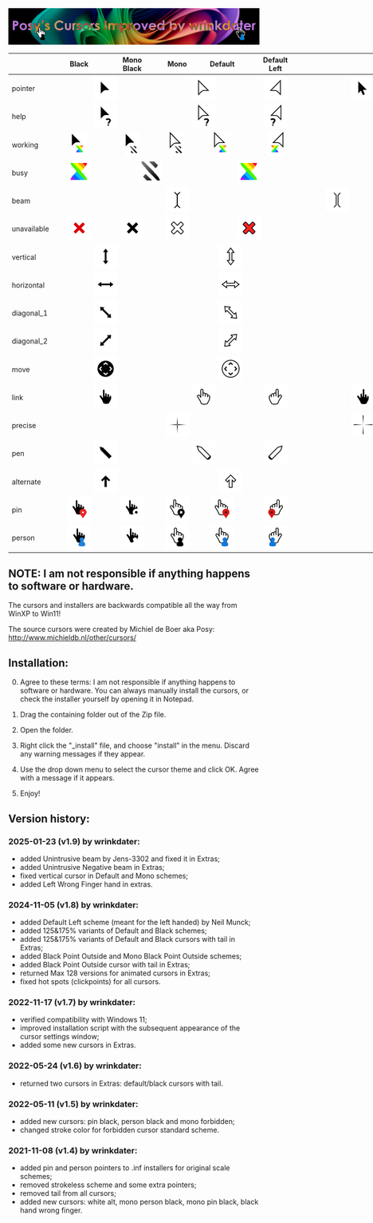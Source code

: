 <img alt="Posys Cursors Improved by wrinkdater" src="./Showcase Images/Posys Cursors Improved by wrinkdater.png" />

<div class="tg-wrap"><table style="undefined;table-layout: fixed; width: 1114px"><colgroup>
<col style="width: 82.2px">
<col style="width: 107.2px">
<col style="width: 107.2px">
<col style="width: 74.2px">
<col style="width: 107.2px">
<col style="width: 107.2px">
<col style="width: 142.2px">
<col style="width: 105.2px">
<col style="width: 90.2px">
<col style="width: 85.2px">
<col style="width: 106.2px">
</colgroup>
<thead>
  <tr>
    <th></th>
    <th>Black</th>
    <th>Mono<br>Black</th>
    <th>Mono</th>
    <th>Default</th>
    <th>Default<br>Left</th>
    <th colspan="5">Extras</th>
  </tr></thead>
<tbody>
  <tr>
    <td>pointer</td>
    <td colspan="2" align="center"><img src="https://raw.githubusercontent.com/wrinkdater/Posys-Cursors-Improved-by-wrinkdater/refs/heads/Animated-table-for-README.md/Showcase%20Images/Black%20%26%20Mono%20Black/pointer.png" alt="Image" width="48" height="48"></td>
    <td colspan="2" align="center"><img src="https://raw.githubusercontent.com/wrinkdater/Posys-Cursors-Improved-by-wrinkdater/refs/heads/Animated-table-for-README.md/Showcase%20Images/Default%20%26%20Mono/pointer.png" alt="Image" width="48" height="48"></td>
    <td align="center"><img src="https://raw.githubusercontent.com/wrinkdater/Posys-Cursors-Improved-by-wrinkdater/refs/heads/Animated-table-for-README.md/Showcase%20Images/Default%20Left/pointer.png" alt="Image" width="48" height="48"></td>
    <td colspan="2" align="center"><img src="https://raw.githubusercontent.com/wrinkdater/Posys-Cursors-Improved-by-wrinkdater/refs/heads/Animated-table-for-README.md/Showcase%20Images/Extras/Tailed%20pointers/Black%20pointer.png" alt="Image" width="48" height="48"></td>
    <td colspan="3" align="center"><img src="https://raw.githubusercontent.com/wrinkdater/Posys-Cursors-Improved-by-wrinkdater/refs/heads/Animated-table-for-README.md/Showcase%20Images/Extras/Tailed%20pointers/pointer.png" width="48" height="48"></td>
  </tr>
  <tr>
    <td>help</td>
    <td colspan="2" align="center"><img src="https://raw.githubusercontent.com/wrinkdater/Posys-Cursors-Improved-by-wrinkdater/refs/heads/Animated-table-for-README.md/Showcase%20Images/Black%20%26%20Mono%20Black/help.png" alt="Image" width="48" height="48"></td>
    <td colspan="2" align="center"><img src="https://raw.githubusercontent.com/wrinkdater/Posys-Cursors-Improved-by-wrinkdater/refs/heads/Animated-table-for-README.md/Showcase%20Images/Default%20%26%20Mono/help.png" alt="Image" width="48" height="48"></td>
    <td align="center"><img src="https://raw.githubusercontent.com/wrinkdater/Posys-Cursors-Improved-by-wrinkdater/refs/heads/Animated-table-for-README.md/Showcase%20Images/Default%20Left/help.png" alt="Image" width="48" height="48"></td>
    <td colspan="5" rowspan="3"></td>
  </tr>
  <tr>
    <td>working</td>
    <td align="center"><img src="https://raw.githubusercontent.com/wrinkdater/Posys-Cursors-Improved-by-wrinkdater/refs/heads/Animated-table-for-README.md/Showcase%20Images/Black/working.gif" alt="Image" width="32" height="48"></td>
    <td align="center"><img src="https://raw.githubusercontent.com/wrinkdater/Posys-Cursors-Improved-by-wrinkdater/refs/heads/Animated-table-for-README.md/Showcase%20Images/Mono%20Black/working.gif" alt="Image" width="29" height="48"></td>
    <td align="center"><img src="https://raw.githubusercontent.com/wrinkdater/Posys-Cursors-Improved-by-wrinkdater/refs/heads/Animated-table-for-README.md/Showcase%20Images/Mono/working.gif" alt="Image" width="29" height="48"></td>
    <td align="center"><img src="https://raw.githubusercontent.com/wrinkdater/Posys-Cursors-Improved-by-wrinkdater/refs/heads/Animated-table-for-README.md/Showcase%20Images/Default/working.gif" alt="Image" width="32" height="48"></td>
    <td align="center"><img src="https://raw.githubusercontent.com/wrinkdater/Posys-Cursors-Improved-by-wrinkdater/refs/heads/Animated-table-for-README.md/Showcase%20Images/Default%20Left/working.gif" alt="Image" width="32" height="48"></td>
  </tr>
  <tr>
    <td>busy</td>
    <td align="center"><img src="https://raw.githubusercontent.com/wrinkdater/Posys-Cursors-Improved-by-wrinkdater/refs/heads/Animated-table-for-README.md/Showcase%20Images/Default/busy.gif" alt="Image" width="46" height="48"></td>
    <td colspan="2" align="center"><img src="https://raw.githubusercontent.com/wrinkdater/Posys-Cursors-Improved-by-wrinkdater/refs/heads/Animated-table-for-README.md/Showcase%20Images/Mono%20%26%20Mono%20Black/busy.gif" alt="Image" width="46" height="48"></td>
    <td colspan="2" align="center"><img src="https://raw.githubusercontent.com/wrinkdater/Posys-Cursors-Improved-by-wrinkdater/refs/heads/Animated-table-for-README.md/Showcase%20Images/Default/busy.gif" alt="Image" width="46" height="48"></td>
  </tr>
  <tr>
    <td>beam</td>
    <td colspan="5" align="center"><img src="https://raw.githubusercontent.com/wrinkdater/Posys-Cursors-Improved-by-wrinkdater/refs/heads/Animated-table-for-README.md/Showcase%20Images/beamm.png" alt="Image" width="48" height="48"></td>
    <td align="center"><img src="https://raw.githubusercontent.com/wrinkdater/Posys-Cursors-Improved-by-wrinkdater/refs/heads/Animated-table-for-README.md/Showcase%20Images/Extras/beam/Negative%20beam.png" alt="Image" width="48" height="48"></td>
    <td align="center"><img src="https://raw.githubusercontent.com/wrinkdater/Posys-Cursors-Improved-by-wrinkdater/refs/heads/Animated-table-for-README.md/Showcase%20Images/Extras/beam/Unintrusive%20beam.png" alt="Image" width="48" height="48"></td>
    <td align="center"><img src="https://raw.githubusercontent.com/wrinkdater/Posys-Cursors-Improved-by-wrinkdater/refs/heads/Animated-table-for-README.md/Showcase%20Images/Extras/beam/Unintrusive%20Negative%20beam.png" alt="Image" width="48" height="48"></td>
    <td align="center"><img src="https://raw.githubusercontent.com/wrinkdater/Posys-Cursors-Improved-by-wrinkdater/refs/heads/Animated-table-for-README.md/Showcase%20Images/Extras/beam/Free%20Center%20beam.png" alt="Image" width="48" height="48"></td>
    <td align="center"><img src="https://raw.githubusercontent.com/wrinkdater/Posys-Cursors-Improved-by-wrinkdater/refs/heads/Animated-table-for-README.md/Showcase%20Images/Extras/beam/Free%20Center%20Negative%20beam.png" alt="Image" width="48" height="48"></td>
  </tr>
  <tr>
    <td>unavailable</td>
    <td align="center"><img src="https://raw.githubusercontent.com/wrinkdater/Posys-Cursors-Improved-by-wrinkdater/refs/heads/Animated-table-for-README.md/Showcase%20Images/Black/unavailable.png" alt="Image" width="48" height="48"></td>
    <td align="center"><img src="https://raw.githubusercontent.com/wrinkdater/Posys-Cursors-Improved-by-wrinkdater/refs/heads/Animated-table-for-README.md/Showcase%20Images/Mono%20Black/unavailable.png" alt="Image" width="48" height="48"></td>
    <td align="center"><img src="https://raw.githubusercontent.com/wrinkdater/Posys-Cursors-Improved-by-wrinkdater/refs/heads/Animated-table-for-README.md/Showcase%20Images/Mono/unavailable.png" alt="Image" width="48" height="48"></td>
    <td colspan="2" align="center"><img src="https://raw.githubusercontent.com/wrinkdater/Posys-Cursors-Improved-by-wrinkdater/refs/heads/Animated-table-for-README.md/Showcase%20Images/Default/unavailable.png" alt="Image" width="48" height="48"></td>
    <td colspan="5" rowspan="6"></td>
  </tr>
  <tr>
    <td>vertical</td>
    <td colspan="2" align="center"><img src="https://raw.githubusercontent.com/wrinkdater/Posys-Cursors-Improved-by-wrinkdater/refs/heads/Animated-table-for-README.md/Showcase%20Images/Black%20%26%20Mono%20Black/vertical.png" alt="Image" width="48" height="48"></td>
    <td colspan="3" align="center"><img src="https://raw.githubusercontent.com/wrinkdater/Posys-Cursors-Improved-by-wrinkdater/refs/heads/Animated-table-for-README.md/Showcase%20Images/Default%20%26%20Mono/vertical.png" alt="Image" width="48" height="48"></td>
  </tr>
  <tr>
    <td>horizontal</td>
    <td colspan="2" align="center"><img src="https://raw.githubusercontent.com/wrinkdater/Posys-Cursors-Improved-by-wrinkdater/refs/heads/Animated-table-for-README.md/Showcase%20Images/Black%20%26%20Mono%20Black/horizontal.png" alt="Image" width="48" height="48"></td>
    <td colspan="3" align="center"><img src="https://raw.githubusercontent.com/wrinkdater/Posys-Cursors-Improved-by-wrinkdater/refs/heads/Animated-table-for-README.md/Showcase%20Images/Default%20%26%20Mono/horizontal.png" alt="Image" width="48" height="48"></td>
  </tr>
  <tr>
    <td>diagonal_1</td>
    <td colspan="2" align="center"><img src="https://raw.githubusercontent.com/wrinkdater/Posys-Cursors-Improved-by-wrinkdater/refs/heads/Animated-table-for-README.md/Showcase%20Images/Black%20%26%20Mono%20Black/diagonal_1.png" alt="Image" width="48" height="48"></td>
    <td colspan="3" align="center"><img src="https://raw.githubusercontent.com/wrinkdater/Posys-Cursors-Improved-by-wrinkdater/refs/heads/Animated-table-for-README.md/Showcase%20Images/Default%20%26%20Mono/diagonal_1.png" alt="Image" width="48" height="48"></td>
  </tr>
  <tr>
    <td>diagonal_2</td>
    <td colspan="2" align="center"><img src="https://raw.githubusercontent.com/wrinkdater/Posys-Cursors-Improved-by-wrinkdater/refs/heads/Animated-table-for-README.md/Showcase%20Images/Black%20%26%20Mono%20Black/diagonal_2.png" alt="Image" width="48" height="48"></td>
    <td colspan="3" align="center"><img src="https://raw.githubusercontent.com/wrinkdater/Posys-Cursors-Improved-by-wrinkdater/refs/heads/Animated-table-for-README.md/Showcase%20Images/Default%20%26%20Mono/diagonal_2.png" alt="Image" width="48" height="48"></td>
  </tr>
  <tr>
    <td>move</td>
    <td colspan="2" align="center"><img src="https://raw.githubusercontent.com/wrinkdater/Posys-Cursors-Improved-by-wrinkdater/refs/heads/Animated-table-for-README.md/Showcase%20Images/Black%20%26%20Mono%20Black/move.png" alt="Image" width="48" height="48"></td>
    <td colspan="3" align="center"><img src="https://raw.githubusercontent.com/wrinkdater/Posys-Cursors-Improved-by-wrinkdater/refs/heads/Animated-table-for-README.md/Showcase%20Images/Default%20%26%20Mono/move.png" alt="Image" width="48" height="48"></td>
  </tr>
  <tr>
    <td>link</td>
    <td colspan="2" align="center"><img src="https://raw.githubusercontent.com/wrinkdater/Posys-Cursors-Improved-by-wrinkdater/refs/heads/Animated-table-for-README.md/Showcase%20Images/Black%20%26%20Mono%20Black/link.png" alt="Image" width="48" height="48"></td>
    <td colspan="2" align="center"><img src="https://raw.githubusercontent.com/wrinkdater/Posys-Cursors-Improved-by-wrinkdater/refs/heads/Animated-table-for-README.md/Showcase%20Images/Default%20%26%20Mono/link.png" alt="Image" width="48" height="48"></td>
    <td align="center"><img src="https://raw.githubusercontent.com/wrinkdater/Posys-Cursors-Improved-by-wrinkdater/refs/heads/Animated-table-for-README.md/Showcase%20Images/Default%20Left/link_.png" alt="Image" width="48" height="48"></td>
    <td colspan="2" align="center"><img src="https://raw.githubusercontent.com/wrinkdater/Posys-Cursors-Improved-by-wrinkdater/refs/heads/Animated-table-for-README.md/Showcase%20Images/Extras/Wrong%20Finger%20link/Black%20link.png" alt="Image" width="48" height="48"></td>
    <td align="center"><img src="https://raw.githubusercontent.com/wrinkdater/Posys-Cursors-Improved-by-wrinkdater/refs/heads/Animated-table-for-README.md/Showcase%20Images/Extras/Wrong%20Finger%20link/link.png" alt="Image" width="48" height="48"></td>
    <td colspan="2" align="center"><img src="https://raw.githubusercontent.com/wrinkdater/Posys-Cursors-Improved-by-wrinkdater/refs/heads/Animated-table-for-README.md/Showcase%20Images/Extras/Wrong%20Finger%20link/Left%20link.png" width="48" height="48"></td>
  </tr>
  <tr>
    <td>precise</td>
    <td colspan="5" align="center"><img src="https://raw.githubusercontent.com/wrinkdater/Posys-Cursors-Improved-by-wrinkdater/refs/heads/Animated-table-for-README.md/Showcase%20Images/precise.png" alt="Image" width="48" height="48"></td>
    <td colspan="2" align="center"><img src="https://raw.githubusercontent.com/wrinkdater/Posys-Cursors-Improved-by-wrinkdater/refs/heads/Animated-table-for-README.md/Showcase%20Images/Extras/precise/Negative%20precise.png" alt="Image" width="48" height="48"></td>
    <td align="center"><img src="https://raw.githubusercontent.com/wrinkdater/Posys-Cursors-Improved-by-wrinkdater/refs/heads/Animated-table-for-README.md/Showcase%20Images/Extras/precise/precise%20v2.png" alt="Image" width="48" height="48"></td>
    <td colspan="2" align="center"><img src="https://raw.githubusercontent.com/wrinkdater/Posys-Cursors-Improved-by-wrinkdater/refs/heads/Animated-table-for-README.md/Showcase%20Images/Extras/precise/Negative%20precise%20v2.png" alt="Image" width="48" height="48"></td>
  </tr>
  <tr>
    <td>pen</td>
    <td colspan="2" align="center"><img src="https://raw.githubusercontent.com/wrinkdater/Posys-Cursors-Improved-by-wrinkdater/refs/heads/Animated-table-for-README.md/Showcase%20Images/Black%20%26%20Mono%20Black/pen.png" alt="Image" width="48" height="48"></td>
    <td colspan="2" align="center"><img src="https://raw.githubusercontent.com/wrinkdater/Posys-Cursors-Improved-by-wrinkdater/refs/heads/Animated-table-for-README.md/Showcase%20Images/Default%20%26%20Mono/pen.png" alt="Image" width="48" height="48"></td>
    <td align="center"><img src="https://raw.githubusercontent.com/wrinkdater/Posys-Cursors-Improved-by-wrinkdater/refs/heads/Animated-table-for-README.md/Showcase%20Images/Default%20Left/pen.png" alt="Image" width="48" height="48"></td>
    <td colspan="5" rowspan="4"></td>
  </tr>
  <tr>
    <td>alternate</td>
    <td colspan="2" align="center"><img src="https://raw.githubusercontent.com/wrinkdater/Posys-Cursors-Improved-by-wrinkdater/refs/heads/Animated-table-for-README.md/Showcase%20Images/Black%20%26%20Mono%20Black/alt.png" alt="Image" width="48" height="48"></td>
    <td colspan="3" align="center"><img src="https://raw.githubusercontent.com/wrinkdater/Posys-Cursors-Improved-by-wrinkdater/refs/heads/Animated-table-for-README.md/Showcase%20Images/Default%20%26%20Mono/alt.png" alt="Image" width="48" height="48"></td>
  </tr>
  <tr>
    <td>pin</td>
    <td align="center"><img src="https://raw.githubusercontent.com/wrinkdater/Posys-Cursors-Improved-by-wrinkdater/refs/heads/Animated-table-for-README.md/Showcase%20Images/Black/pin.png" alt="Image" width="48" height="48"></td>
    <td align="center"><img src="https://raw.githubusercontent.com/wrinkdater/Posys-Cursors-Improved-by-wrinkdater/refs/heads/Animated-table-for-README.md/Showcase%20Images/Mono%20Black/pin.png" alt="Image" width="48" height="48"></td>
    <td align="center"><img src="https://raw.githubusercontent.com/wrinkdater/Posys-Cursors-Improved-by-wrinkdater/refs/heads/Animated-table-for-README.md/Showcase%20Images/Mono/pin.png" alt="Image" width="48" height="48"></td>
    <td align="center"><img src="https://raw.githubusercontent.com/wrinkdater/Posys-Cursors-Improved-by-wrinkdater/refs/heads/Animated-table-for-README.md/Showcase%20Images/Default/pin.png" alt="Image" width="48" height="48"></td>
    <td align="center"><img src="https://raw.githubusercontent.com/wrinkdater/Posys-Cursors-Improved-by-wrinkdater/refs/heads/Animated-table-for-README.md/Showcase%20Images/Default%20Left/pin.png" alt="Image" width="48" height="48"></td>
  </tr>
  <tr>
    <td>person</td>
    <td align="center"><img src="https://raw.githubusercontent.com/wrinkdater/Posys-Cursors-Improved-by-wrinkdater/refs/heads/Animated-table-for-README.md/Showcase%20Images/Black/person.png" alt="Image" width="48" height="48"></td>
    <td align="center"><img src="https://raw.githubusercontent.com/wrinkdater/Posys-Cursors-Improved-by-wrinkdater/refs/heads/Animated-table-for-README.md/Showcase%20Images/Mono%20Black/person.png" alt="Image" width="48" height="48"></td>
    <td align="center"><img src="https://raw.githubusercontent.com/wrinkdater/Posys-Cursors-Improved-by-wrinkdater/refs/heads/Animated-table-for-README.md/Showcase%20Images/Mono/person.png" alt="Image" width="48" height="48"></td>
    <td align="center"><img src="https://raw.githubusercontent.com/wrinkdater/Posys-Cursors-Improved-by-wrinkdater/refs/heads/Animated-table-for-README.md/Showcase%20Images/Default/person.png" alt="Image" width="48" height="48"></td>
    <td align="center"><img src="https://raw.githubusercontent.com/wrinkdater/Posys-Cursors-Improved-by-wrinkdater/refs/heads/Animated-table-for-README.md/Showcase%20Images/Default%20Left/person.png" alt="Image" width="48" height="48"></td>
  </tr>
</tbody></table></div>

## NOTE: I am not responsible if anything happens to software or hardware.

The cursors and installers are backwards compatible all the way from WinXP to Win11!

The source cursors were created by Michiel de Boer aka Posy: http://www.michieldb.nl/other/cursors/

## Installation:

0. Agree to these terms: I am not responsible if anything happens to software or hardware.
You can always manually install the cursors, or check the installer yourself by opening it in Notepad.

1. Drag the containing folder out of the Zip file.

2. Open the folder.

3. Right click the "_install" file, and choose "install" in the menu. Discard any warning messages if they appear.

4. Use the drop down menu to select the cursor theme and click OK. Agree with a message if it appears.

5. Enjoy!

## Version history:

### 2025-01-23 (v1.9) by wrinkdater:
- added Unintrusive beam by Jens-3302 and fixed it in Extras;
- added Unintrusive Negative beam in Extras;
- fixed vertical cursor in Default and Mono schemes;
- added Left Wrong Finger hand in extras.

### 2024-11-05 (v1.8) by wrinkdater:
- added Default Left scheme (meant for the left handed) by Neil Munck;
- added 125&175% variants of Default and Black schemes;
- added 125&175% variants of Default and Black cursors with tail in Extras;
- added Black Point Outside and Mono Black Point Outside schemes;
- added Black Point Outside cursor with tail in Extras;
- returned Max 128 versions for animated cursors in Extras;
- fixed hot spots (clickpoints) for all cursors.

### 2022-11-17 (v1.7) by wrinkdater:
- verified compatibility with Windows 11;
- improved installation script with the subsequent appearance of the cursor settings window;
- added some new cursors in Extras.

### 2022-05-24 (v1.6) by wrinkdater:
- returned two cursors in Extras: default/black cursors with tail.

### 2022-05-11 (v1.5) by wrinkdater:
- added new cursors: pin black, person black and mono forbidden;
- changed stroke color for forbidden cursor standard scheme.

### 2021-11-08 (v1.4) by wrinkdater: 
- added pin and person pointers to .inf installers for original scale schemes;
- removed strokeless scheme and some extra pointers;
- removed tail from all cursors;
- added new cursors: white alt, mono person black, mono pin black, black hand wrong finger.
